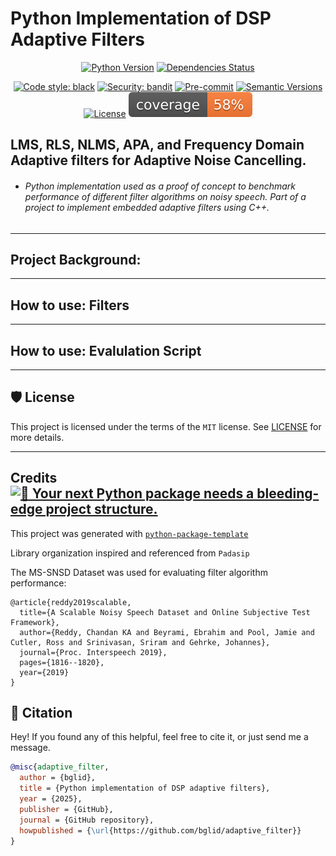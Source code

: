 # Python Implementation of DSP Adaptive Filters

<div align="center">

[![Python Version](https://img.shields.io/pypi/pyversions/adaptive_filter.svg)](https://pypi.org/project/adaptive_filter/)
[![Dependencies Status](https://img.shields.io/badge/dependencies-up%20to%20date-brightgreen.svg)](https://github.com/bglid/adaptive_filter/pulls?utf8=%E2%9C%93&q=is%3Apr%20author%3Aapp%2Fdependabot)

[![Code style: black](https://img.shields.io/badge/code%20style-black-000000.svg)](https://github.com/psf/black)
[![Security: bandit](https://img.shields.io/badge/security-bandit-green.svg)](https://github.com/PyCQA/bandit)
[![Pre-commit](https://img.shields.io/badge/pre--commit-enabled-brightgreen?logo=pre-commit&logoColor=white)](https://github.com/bglid/adaptive_filter/blob/master/.pre-commit-config.yaml)
[![Semantic Versions](https://img.shields.io/badge/%20%20%F0%9F%93%A6%F0%9F%9A%80-semantic--versions-e10079.svg)](https://github.com/bglid/adaptive_filter/releases)
[![License](https://img.shields.io/github/license/bglid/adaptive_filter)](https://github.com/bglid/adaptive_filter/blob/master/LICENSE)
![Coverage Report](assets/images/coverage.svg)



</div>

## LMS, RLS, NLMS, APA, and Frequency Domain Adaptive filters for Adaptive Noise Cancelling.

* ###### Python implementation used as a proof of concept to benchmark performance of different filter algorithms on noisy speech. Part of a project to implement embedded adaptive filters using C++.

 - - - 
 ## Project Background:


 - - - 
 ## How to use: Filters


 - - -
 ## How to use: Evalulation Script


 - - -
## 🛡 License


This project is licensed under the terms of the `MIT` license. See [LICENSE](https://github.com/bglid/adaptive_filter/blob/master/LICENSE) for more details.
 - - -

## Credits [![🚀 Your next Python package needs a bleeding-edge project structure.](https://img.shields.io/badge/python--package--template-%F0%9F%9A%80-brightgreen)](https://github.com/TezRomacH/python-package-template)

This project was generated with [`python-package-template`](https://github.com/TezRomacH/python-package-template)


Library organization inspired and referenced from ``Padasip``

The MS-SNSD Dataset was used for evaluating filter algorithm performance:
```bibtext
@article{reddy2019scalable,
  title={A Scalable Noisy Speech Dataset and Online Subjective Test Framework},
  author={Reddy, Chandan KA and Beyrami, Ebrahim and Pool, Jamie and Cutler, Ross and Srinivasan, Sriram and Gehrke, Johannes},
  journal={Proc. Interspeech 2019},
  pages={1816--1820},
  year={2019}
}
```

## 📃 Citation
Hey! If you found any of this helpful, feel free to cite it, or just send me a message.
```bibtex
@misc{adaptive_filter,
  author = {bglid},
  title = {Python implementation of DSP adaptive filters},
  year = {2025},
  publisher = {GitHub},
  journal = {GitHub repository},
  howpublished = {\url{https://github.com/bglid/adaptive_filter}}
}
```
